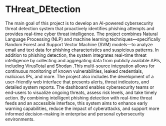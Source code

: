 # THreat_DEtection

The main goal of this project is to develop an AI-powered cybersecurity threat detection system that proactively identifies phishing attempts and provides real-time cyber threat intelligence. The project combines Natural Language Processing (NLP) and machine learning techniques—specifically Random Forest and Support Vector Machine (SVM) models—to analyze email and text data for phishing characteristics and suspicious patterns.
In addition to phishing detection, the system integrates real-time threat intelligence by collecting and aggregating data from publicly available APIs, including VirusTotal and Shodan .This multi-source integration allows for continuous monitoring of known vulnerabilities, leaked credentials, malicious IPs, and more.
The project also includes the development of a user-friendly web interface that presents alerts, threat indicators, and detailed system reports. The dashboard enables cybersecurity teams or end-users to visualize ongoing threats, assess risk levels, and take timely action.
By combining intelligent phishing detection with real-time threat feeds and an accessible interface, this system aims to enhance early warning capabilities, reduce the impact of cyberattacks, and support more informed decision-making in enterprise and personal cybersecurity environments.

